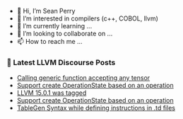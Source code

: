 - 👋 Hi, I’m Sean Perry
- 👀 I’m interested in compilers (c++, COBOL, llvm)
- 🌱 I’m currently learning ...
- 💞️ I’m looking to collaborate on ...
- 📫 How to reach me ...

<!---
s66perry/s66perry is a ✨ special ✨ repository because its `README.md` (this file) appears on your GitHub profile.
You can click the Preview link to take a look at your changes.
--->
### 📕 Latest LLVM Discourse Posts

<!-- DISCOURSE-LLVM:START -->
- [Calling generic function accepting any tensor](https://discourse.llvm.org/t/calling-generic-function-accepting-any-tensor/65393#post_12)
- [Support create OperationState based on an operation](https://discourse.llvm.org/t/support-create-operationstate-based-on-an-operation/65432#post_5)
- [LLVM 15.0.1 was tagged](https://discourse.llvm.org/t/llvm-15-0-1-was-tagged/65381#post_16)
- [Support create OperationState based on an operation](https://discourse.llvm.org/t/support-create-operationstate-based-on-an-operation/65432#post_4)
- [TableGen Syntax while defining instructions in .td files](https://discourse.llvm.org/t/tablegen-syntax-while-defining-instructions-in-td-files/65439#post_1)
<!-- DISCOURSE-LLVM:END -->
